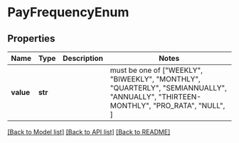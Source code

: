 # PayFrequencyEnum


## Properties
Name | Type | Description | Notes
------------ | ------------- | ------------- | -------------
**value** | **str** |  |  must be one of ["WEEKLY", "BIWEEKLY", "MONTHLY", "QUARTERLY", "SEMIANNUALLY", "ANNUALLY", "THIRTEEN-MONTHLY", "PRO_RATA", "NULL", ]

[[Back to Model list]](../README.md#documentation-for-models) [[Back to API list]](../README.md#documentation-for-api-endpoints) [[Back to README]](../README.md)


